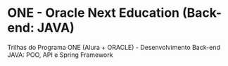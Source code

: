 # ONE - Oracle Next Education (Back-end: JAVA)
Trilhas do Programa ONE (Alura + ORACLE) - Desenvolvimento Back-end JAVA: POO, API e Spring Framework 

